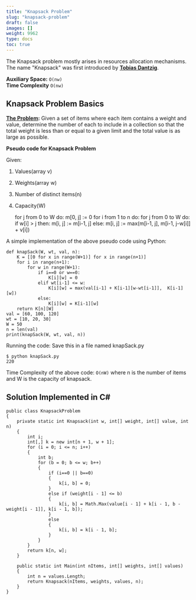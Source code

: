```yaml
---
title: "Knapsack Problem"
slug: "knapsack-problem"
draft: false
images: []
weight: 9962
type: docs
toc: true
---
```


The Knapsack problem mostly arises in resources allocation mechanisms. The name "Knapsack" was first introduced by [**Tobias Dantzig**](https://en.wikipedia.org/wiki/Tobias_Dantzig).


**Auxiliary Space:** `O(nw)`<br>
**Time Complexity** `O(nw)`

## Knapsack Problem Basics
**[The Problem](https://en.wikipedia.org/wiki/Knapsack_problem):** Given a set of items where each item contains a weight and value, determine the number of each  to include in a collection so that the total weight is less than or equal to a given limit and the total value is as large as possible.

**Pseudo code for Knapsack Problem**<br>

Given:

 1. Values(array v)
 2. Weights(array w)
 3. Number of distinct items(n)
 4. Capacity(W)


    for j from 0 to W do:
        m[0, j] := 0
    for i from 1 to n do:
        for j from 0 to W do:
            if w[i] > j then:
                m[i, j] := m[i-1, j]
            else:
                m[i, j] := max(m[i-1, j], m[i-1, j-w[i]] + v[i])

A simple implementation of the above pseudo code using Python:

    def knapSack(W, wt, val, n):
        K = [[0 for x in range(W+1)] for x in range(n+1)]
        for i in range(n+1):
            for w in range(W+1):
                if i==0 or w==0:
                    K[i][w] = 0
                elif wt[i-1] <= w:
                    K[i][w] = max(val[i-1] + K[i-1][w-wt[i-1]],  K[i-1][w])
                else:
                    K[i][w] = K[i-1][w]
        return K[n][W]
    val = [60, 100, 120]
    wt = [10, 20, 30]
    W = 50
    n = len(val)
    print(knapSack(W, wt, val, n))

Running the code: Save this in a file named knapSack.py

    $ python knapSack.py
    220

Time Complexity of the above code: `O(nW)` where n is the number of items and W is the capacity of knapsack.

## Solution Implemented in C#
    public class KnapsackProblem
    {
        private static int Knapsack(int w, int[] weight, int[] value, int n)
        {
            int i;
            int[,] k = new int[n + 1, w + 1];
            for (i = 0; i <= n; i++)
            {
                int b;
                for (b = 0; b <= w; b++)
                {
                    if (i==0 || b==0)
                    {
                        k[i, b] = 0;
                    }
                    else if (weight[i - 1] <= b)
                    {
                        k[i, b] = Math.Max(value[i - 1] + k[i - 1, b - weight[i - 1]], k[i - 1, b]);
                    }
                    else
                    {
                        k[i, b] = k[i - 1, b];
                    }
                }
            }
            return k[n, w];
        }

        public static int Main(int nItems, int[] weights, int[] values)
        {
            int n = values.Length;
            return Knapsack(nItems, weights, values, n);
        }
    }

